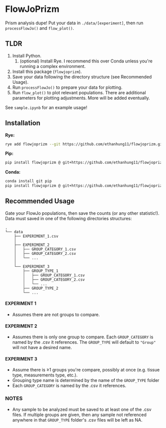 # FlowJoPrizm

Prism analysis dupe! Put your data in `./data/[experiment]`, then run `processFlowJo()` and `flow_plot()`.

## TLDR

1. Install Python.
    1. (optional) Install Rye. I recommend this over Conda unless you're running a complex environment.
2. Install this package (`flowjoprizm`).
3. Save your data following the directory structure (see Recommended Usage).
4. Run `processFlowJo()` to prepare your data for plotting.
5. Run `flow_plot()` to plot relevant populations. There are additional parameters for plotting adjustments. More will be added eventually.

See `sample.ipynb` for an example usage!

## Installation

**Rye:**
```bash
rye add flowjoprizm --git https://github.com/ethanhung11/flowjoprizm.git
```
**Pip:**
```bash
pip install flowjoprizm @ git+https://github.com/ethanhung11/flowjoprizm.git
```
**Conda:**
```bash
conda install git pip
pip install flowjoprizm @ git+https://github.com/ethanhung11/flowjoprizm.git
```

## Recommended Usage
Gate your FlowJo populations, then save the counts (or any other statistic!). Data must saved in one of the following directories structures:
```
.
└── data
    ├── EXPERIMENT_1.csv
    │
    ├── EXPERIMENT_2
    │   ├── GROUP_CATEGORY_1.csv
    │   ├── GROUP_CATEGORY_2.csv
    │   └── ...
    │
    └── EXPERIMENT_3
        ├── GROUP_TYPE_1
        │   ├── GROUP_CATEGORY_1.csv
        │   ├── GROUP_CATEGORY_2.csv
        │   └── ...
        ├── GROUP_TYPE_2
        └── ...
```
#### EXPERIMENT 1
- Assumes there are not groups to compare.

#### EXPERIMENT 2
- Assumes there is only one group to compare. Each `GROUP_CATEGORY` is named by the .csv it references. The `GROUP_TYPE` will default to `"Group"` will not have a desired name.

#### EXPERIMENT 3
- Assume there is ≥1 groups you're compare, possibly at once (e.g. tissue type, measurements type, etc.).
- Grouping type name is determined by the name of the `GROUP_TYPE` folder
- Each `GROUP_CATEGORY` is named by the .csv it references.


### NOTES
- Any sample to be analyzed must be saved to at least one of the .csv files. If multiple groups are given, then any sample not referenced anywhere in that `GROUP_TYPE` folder's .csv files will be left as NA.
